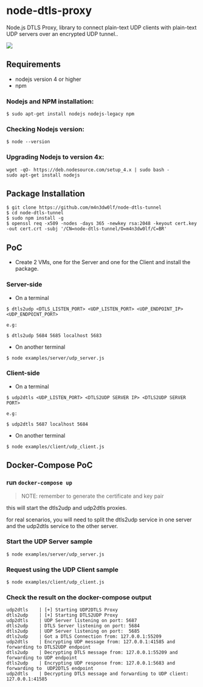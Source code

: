 # node-dtls-proxy

Node.js DTLS Proxy, library to connect plain-text UDP clients with plain-text UDP servers over an encrypted UDP tunnel..

![](https://img.shields.io/badge/version-beta-green.svg)

## Requirements

- nodejs version 4 or higher
- npm

### Nodejs and NPM installation:
```
$ sudo apt-get install nodejs nodejs-legacy npm
```

### Checking Nodejs version:
```
$ node --version
```

### Upgrading Nodejs to version 4x:
```
wget -qO- https://deb.nodesource.com/setup_4.x | sudo bash -
sudo apt-get install nodejs
```

## Package Installation

```
$ git clone https://github.com/m4n3dw0lf/node-dtls-tunnel
$ cd node-dtls-tunnel
$ sudo npm install -g
$ openssl req -x509 -nodes -days 365 -newkey rsa:2048 -keyout cert.key -out cert.crt -subj '/CN=node-dtls-tunnel/O=m4n3dw0lf/C=BR'
```

## PoC

- Create 2 VMs, one for the Server and one for the Client and install the package.

### Server-side

- On a terminal
```
$ dtls2udp <DTLS_LISTEN_PORT> <UDP_LISTEN_PORT> <UDP_ENDPOINT_IP> <UDP_ENDPOINT_PORT> 

e.g:

$ dtls2udp 5684 5685 localhost 5683
```

- On another terminal
```
$ node examples/server/udp_server.js
```

### Client-side

- On a terminal
```
$ udp2dtls <UDP_LISTEN_PORT> <DTLS2UDP SERVER IP> <DTLS2UDP SERVER PORT>

e.g:

$ udp2dtls 5687 localhost 5684
```

- On another terminal
```
$ node examples/client/udp_client.js
```

## Docker-Compose PoC

### run `docker-compose up`

> NOTE: remember to generate the certificate and key pair

this will start the dtls2udp and udp2dtls proxies.

for real scenarios, you will need to split the dtls2udp service in one server and the udp2dtls service to the other server.

### Start the UDP Server sample

```
$ node examples/server/udp_server.js
```

### Request using the UDP Client sample

```
$ node examples/client/udp_client.js
```

### Check the result on the docker-compose output

```
udp2dtls    | [+] Starting UDP2DTLS Proxy
dtls2udp    | [+] Starting DTLS2UDP Proxy
udp2dtls    | UDP Server listening on port: 5687
dtls2udp    | DTLS Server listening on port: 5684
dtls2udp    | UDP Server listening on port:  5685
dtls2udp    | Got a DTLS Connection from: 127.0.0.1:55209
udp2dtls    | Encrypting UDP message from: 127.0.0.1:41585 and forwarding to DTLS2UDP endpoint
dtls2udp    | Decrypting DTLS message from: 127.0.0.1:55209 and forwarding to UDP endpoint
dtls2udp    | Encrypting UDP response from: 127.0.0.1:5683 and forwarding to  UDP2DTLS endpoint
udp2dtls    | Decrypting DTLS message and forwarding to UDP client: 127.0.0.1:41585
```
